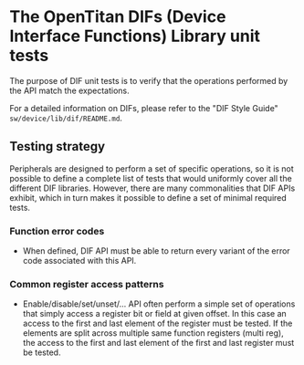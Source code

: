 # The OpenTitan DIFs (Device Interface Functions) Library unit tests

The purpose of DIF unit tests is to verify that the operations performed by the
API match the expectations.

For a detailed information on DIFs, please refer to the "DIF Style Guide"
`sw/device/lib/dif/README.md`.

## Testing strategy

Peripherals are designed to perform a set of specific operations, so it is not
possible to define a complete list of tests that would uniformly cover all the
different DIF libraries. However, there are many commonalities that DIF APIs
exhibit, which in turn makes it possible to define a set of minimal required
tests.

### Function error codes

* When defined, DIF API must be able to return every variant of the error code
  associated with this API.

### Common register access patterns

* Enable/disable/set/unset/... API often perform a simple set of operations that
  simply access a register bit or field at given offset. In this case an access
  to the first and last element of the register must be tested. If the elements
  are split across multiple same function registers (multi reg), the access to
  the first and last element of the first and last register must be tested.

